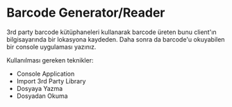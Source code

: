 # Barcode Generator/Reader

3rd party barcode kütüphaneleri kullanarak barcode üreten bunu client'ın bilgisayarında bir lokasyona kaydeden. Daha sonra da barcode'u okuyabilen bir console uygulaması yazınız.

Kullanılması gereken teknikler:

* Console Application
* Import 3rd Party Library
* Dosyaya Yazma
* Dosyadan Okuma
